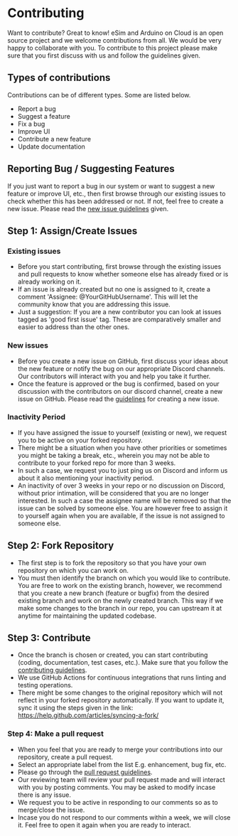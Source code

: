 # Contributing 

Want to contribute? Great to know! eSim and Arduino on Cloud is an open source project and we welcome contributions from all. We would be very happy to collaborate with you. To contribute to this project please make sure that you first discuss with us and follow the guidelines given.

## Types of contributions
Contributions can be of different types. Some are listed below.
* Report a bug
* Suggest a feature
* Fix a bug
* Improve UI
* Contribute a new feature
* Update documentation

## Reporting Bug / Suggesting Features
If you just want to report a bug in our system or want to suggest a new feature or improve UI, etc., then first browse through our existing issues to check whether this has been addressed or not. If not, feel free to create a new issue. Please read the  [new issue guidelines](guidelines-checklist/new-issue-guidelines.md) given.

## Step 1: Assign/Create Issues

### Existing issues
* Before you start contributing, first browse through the existing issues and pull requests to know whether someone else has already fixed or is already working on it.
* If an issue is already created but no one is assigned to it, create a comment 'Assignee: @YourGitHubUsername'. This will let the community know that you are addressing this issue.
* Just a suggestion: If you are a new contributor you can look at issues tagged as 'good first issue' tag. These are comparatively smaller and easier to address than the other ones.

### New issues
* Before you create a new issue on GitHub, first discuss your ideas about the new feature or notify the bug on our appropriate Discord channels. Our contributors will interact with you and help you take it further. 
* Once the feature is approved or the bug is confirmed, based on your discussion with the contributors on our discord channel, create a new issue on GitHub. Please read the [guidelines](guidelines-checklist/new-issue-guidelines.md) for creating a new issue.

### Inactivity Period
* If you have assigned the issue to yourself (existing or new), we request you to be active on your forked repository.
* There might be a situation when you have other priorities or sometimes you might be taking a break, etc., wherein you may not be able to contribute to your forked repo for more than 3 weeks. 
* In such a case, we request you to just ping us on Discord and inform us about it also mentioning your inactivity period.
* An inactivity of over 3 weeks in your repo or no discussion on Discord, without prior intimation, will be considered that you are no longer interested. In such a case the assignee name will be removed so that the issue can be solved by someone else. You are however free to assign it to yourself again when you are available, if the issue is not assigned to someone else.

## Step 2: Fork Repository 
* The first step is to fork the repository so that you have your own repository on which you can work on.
* You must then identify the branch on which you would like to contribute. You are free to work on the existing branch, however, we recommend that you create a new branch (feature or bugfix) from the desired existing branch and work on the newly created branch. This way if we make some changes to the branch in our repo, you can upstream it at anytime for maintaining the updated codebase.

## Step 3: Contribute
* Once the branch is chosen or created, you can start contributing (coding, documentation, test cases, etc.). Make sure that you follow the [contributing guidelines](guidelines-checklist/contributing-guidelines.md).
* We use GitHub Actions for continuous integrations that runs linting and testing operations.
* There might be some changes to the original repository which will not reflect in your forked repository automatically. If you want to update it, sync it using the steps given in the link: https://help.github.com/articles/syncing-a-fork/

### Step 4: Make a pull request
* When you feel that you are ready to merge your contributions into our repository, create a pull request.
* Select an appropriate label from the list E.g. enhancement, bug fix, etc.
* Please go through the [pull request guidelines](guidelines-checklist/pullrequest-guidelines.md).
* Our reviewing team will review your pull request made and will interact with you by posting comments. You may be asked to modify incase there is any issue.
* We request you to be active in responding to our comments so as to merge/close the issue.
* Incase you do not respond to our comments within a week, we will close it. Feel free to open it again when you are ready to interact.
